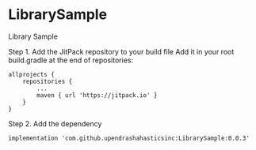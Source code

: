 # LibrarySample
Library Sample

Step 1. Add the JitPack repository to your build file
Add it in your root build.gradle at the end of repositories:

	allprojects {
		repositories {
			...
			maven { url 'https://jitpack.io' }
		}
	}

Step 2. Add the dependency
	
	implementation 'com.github.upendrashahasticsinc:LibrarySample:0.0.3'
